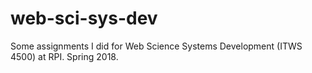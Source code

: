 # web-sci-sys-dev
Some assignments I did for Web Science Systems Development (ITWS 4500) at RPI. Spring 2018.
